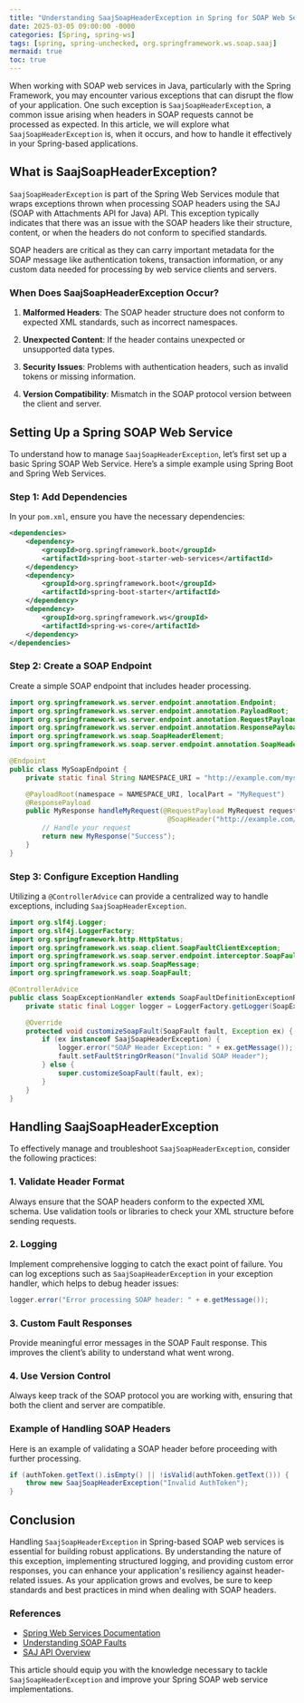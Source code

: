 ```yaml
---
title: "Understanding SaajSoapHeaderException in Spring for SOAP Web Services"
date: 2025-03-05 09:00:00 -0000
categories: [Spring, spring-ws]
tags: [spring, spring-unchecked, org.springframework.ws.soap.saaj]
mermaid: true
toc: true
---
```



When working with SOAP web services in Java, particularly with the Spring Framework, you may encounter various exceptions that can disrupt the flow of your application. One such exception is `SaajSoapHeaderException`, a common issue arising when headers in SOAP requests cannot be processed as expected. In this article, we will explore what `SaajSoapHeaderException` is, when it occurs, and how to handle it effectively in your Spring-based applications.

## What is SaajSoapHeaderException?

`SaajSoapHeaderException` is part of the Spring Web Services module that wraps exceptions thrown when processing SOAP headers using the SAJ (SOAP with Attachments API for Java) API. This exception typically indicates that there was an issue with the SOAP headers like their structure, content, or when the headers do not conform to specified standards.

SOAP headers are critical as they can carry important metadata for the SOAP message like authentication tokens, transaction information, or any custom data needed for processing by web service clients and servers.

### When Does SaajSoapHeaderException Occur?

1. **Malformed Headers**: The SOAP header structure does not conform to expected XML standards, such as incorrect namespaces.
  
2. **Unexpected Content**: If the header contains unexpected or unsupported data types.

3. **Security Issues**: Problems with authentication headers, such as invalid tokens or missing information.

4. **Version Compatibility**: Mismatch in the SOAP protocol version between the client and server.

## Setting Up a Spring SOAP Web Service

To understand how to manage `SaajSoapHeaderException`, let’s first set up a basic Spring SOAP Web Service. Here’s a simple example using Spring Boot and Spring Web Services.

### Step 1: Add Dependencies

In your `pom.xml`, ensure you have the necessary dependencies:

```xml
<dependencies>
    <dependency>
        <groupId>org.springframework.boot</groupId>
        <artifactId>spring-boot-starter-web-services</artifactId>
    </dependency>
    <dependency>
        <groupId>org.springframework.boot</groupId>
        <artifactId>spring-boot-starter</artifactId>
    </dependency>
    <dependency>
        <groupId>org.springframework.ws</groupId>
        <artifactId>spring-ws-core</artifactId>
    </dependency>
</dependencies>
```

### Step 2: Create a SOAP Endpoint

Create a simple SOAP endpoint that includes header processing.

```java
import org.springframework.ws.server.endpoint.annotation.Endpoint;
import org.springframework.ws.server.endpoint.annotation.PayloadRoot;
import org.springframework.ws.server.endpoint.annotation.RequestPayload;
import org.springframework.ws.server.endpoint.annotation.ResponsePayload;
import org.springframework.ws.soap.SoapHeaderElement;
import org.springframework.ws.soap.server.endpoint.annotation.SoapHeader;

@Endpoint
public class MySoapEndpoint {
    private static final String NAMESPACE_URI = "http://example.com/mysoap";

    @PayloadRoot(namespace = NAMESPACE_URI, localPart = "MyRequest")
    @ResponsePayload
    public MyResponse handleMyRequest(@RequestPayload MyRequest request,
                                       @SoapHeader("http://example.com/header", "AuthToken") SoapHeaderElement authToken) {
        // Handle your request
        return new MyResponse("Success");
    }
}
```

### Step 3: Configure Exception Handling

Utilizing a `@ControllerAdvice` can provide a centralized way to handle exceptions, including `SaajSoapHeaderException`.

```java
import org.slf4j.Logger;
import org.slf4j.LoggerFactory;
import org.springframework.http.HttpStatus;
import org.springframework.ws.soap.client.SoapFaultClientException;
import org.springframework.ws.soap.server.endpoint.interceptor.SoapFaultDefinitionExceptionResolver;
import org.springframework.ws.soap.SoapMessage;
import org.springframework.ws.soap.SoapFault;

@ControllerAdvice
public class SoapExceptionHandler extends SoapFaultDefinitionExceptionResolver {
    private static final Logger logger = LoggerFactory.getLogger(SoapExceptionHandler.class);

    @Override
    protected void customizeSoapFault(SoapFault fault, Exception ex) {
        if (ex instanceof SaajSoapHeaderException) {
            logger.error("SOAP Header Exception: " + ex.getMessage());
            fault.setFaultStringOrReason("Invalid SOAP Header");
        } else {
            super.customizeSoapFault(fault, ex);
        }
    }
}
```

## Handling SaajSoapHeaderException

To effectively manage and troubleshoot `SaajSoapHeaderException`, consider the following practices:

### 1. Validate Header Format

Always ensure that the SOAP headers conform to the expected XML schema. Use validation tools or libraries to check your XML structure before sending requests.

### 2. Logging

Implement comprehensive logging to catch the exact point of failure. You can log exceptions such as `SaajSoapHeaderException` in your exception handler, which helps to debug header issues:

```java
logger.error("Error processing SOAP header: " + e.getMessage());
```

### 3. Custom Fault Responses

Provide meaningful error messages in the SOAP Fault response. This improves the client’s ability to understand what went wrong.

### 4. Use Version Control

Always keep track of the SOAP protocol you are working with, ensuring that both the client and server are compatible.

### Example of Handling SOAP Headers

Here is an example of validating a SOAP header before proceeding with further processing.

```java
if (authToken.getText().isEmpty() || !isValid(authToken.getText())) {
    throw new SaajSoapHeaderException("Invalid AuthToken");
}
```

## Conclusion

Handling `SaajSoapHeaderException` in Spring-based SOAP web services is essential for building robust applications. By understanding the nature of this exception, implementing structured logging, and providing custom error responses, you can enhance your application's resiliency against header-related issues. As your application grows and evolves, be sure to keep standards and best practices in mind when dealing with SOAP headers.

### References

- [Spring Web Services Documentation](https://docs.spring.io/spring-ws/docs/current/reference/html/)
- [Understanding SOAP Faults](https://www.w3.org/TR/soap12-part1/#soapfault)
- [SAJ API Overview](https://javaee.github.io/saaj/)

This article should equip you with the knowledge necessary to tackle `SaajSoapHeaderException` and improve your Spring SOAP web service implementations.